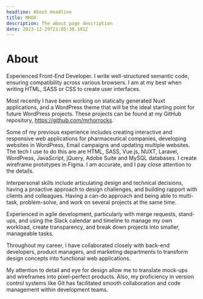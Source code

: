 ```yaml
---
headline: About Headline
title: MHOX
description: The about page description
date: 2023-12-29T21:05:30.191Z
---
```


# About

Experienced Front-End Developer. I write well-structured semantic code, ensuring compatibility across various browsers. I am at my best when writing HTML, SASS or CSS to create user interfaces.

Most recently I have been working on statically generated Nuxt applications, and a WordPress theme that will be the ideal starting point for future WordPress projects. These projects can be found at my GitHub repository, https://github.com/mrhorrocks.

Some of my previous experience includes creating interactive and responsive web applications for pharmaceutical companies, developing websites in WordPress, Email campaigns and updating multiple websites. The tech I use to do this are are HTML, SASS, Vue.js, NUXT, Laravel, WordPress, JavaScript, jQuery, Adobe Suite and MySQL databases. I create wireframe prototypes in Figma. I am accurate, and I pay close attention to the details.

Interpersonal skills include articulating design and technical decisions, having a proactive approach to design challenges, and building rapport with clients and colleagues. Having a can-do approach and being able to multi-task, problem-solve, and work on several projects at the same time.

Experienced in agile development, particularly with merge requests, stand-ups, and using the Slack calendar and timeline to manage my own workload, create transparency, and break down projects into smaller, manageable tasks.

Throughout my career, I have collaborated closely with back-end developers, product managers, and marketing departments to transform design concepts into functional web applications.

My attention to detail and eye for design allow me to translate mock-ups and wireframes into pixel-perfect products. Also, my proficiency in version control systems like Git has facilitated smooth collaboration and code management within development teams.
